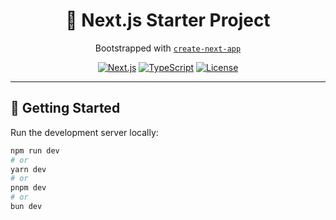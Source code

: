 <div align="center">

# 🚀 Next.js Starter Project  
Bootstrapped with [`create-next-app`](https://nextjs.org/docs/app/api-reference/cli/create-next-app)

[![Next.js](https://img.shields.io/badge/Next.js-14-black?style=for-the-badge&logo=next.js)](https://nextjs.org)
[![TypeScript](https://img.shields.io/badge/TypeScript-5-blue?style=for-the-badge&logo=typescript)](https://www.typescriptlang.org/)
[![License](https://img.shields.io/badge/license-MIT-green?style=for-the-badge)](LICENSE)

</div>

---

## 🧩 Getting Started

Run the development server locally:

```bash
npm run dev
# or
yarn dev
# or
pnpm dev
# or
bun dev
